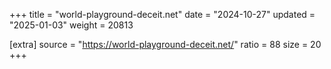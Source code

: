+++
title = "world-playground-deceit.net"
date = "2024-10-27"
updated = "2025-01-03"
weight = 20813

[extra]
source = "https://world-playground-deceit.net/"
ratio = 88
size = 20
+++
